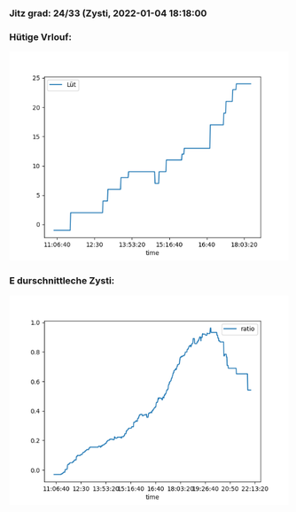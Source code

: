 ### Jitz grad: 24/33 (Zysti, 2022-01-04 18:18:00

### Hütige Vrlouf:
![Graph](Today.png)

### E durschnittleche Zysti:
![Graph](Zysti.png)